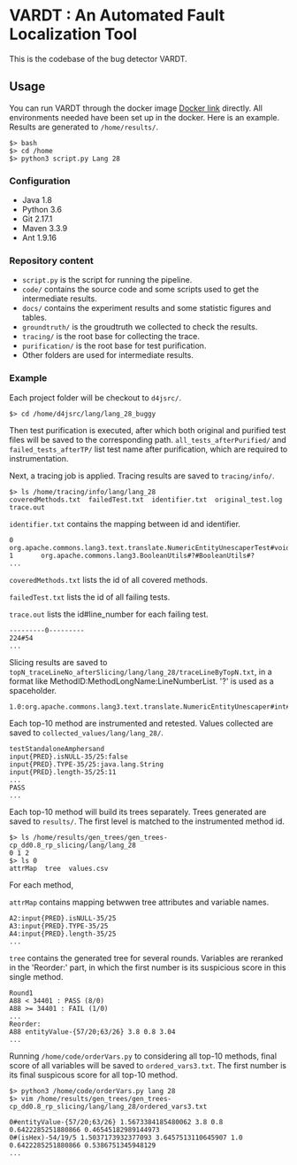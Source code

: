 # VARDT : An Automated Fault Localization Tool

This is the codebase of the bug detector VARDT.

## Usage

You can run VARDT through the docker image [Docker link](https://hub.docker.com/repository/docker/anonymous0901/vardt) directly. All environments needed have been set up in the docker. Here is an example. Results are generated to `/home/results/`.

```shell
$> bash
$> cd /home
$> python3 script.py Lang 28
```

### Configuration

- Java 1.8
- Python 3.6
- Git 2.17.1
- Maven 3.3.9
- Ant 1.9.16

### Repository content

* `script.py` is the script for running the pipeline.
* `code/` contains the source code and some scripts used to get the intermediate results.
* `docs/` contains the experiment results and some statistic figures and tables.
* `groundtruth/` is the groudtruth we collected to check the results.
* `tracing/` is the root base for collecting the trace.
* `purification/` is the root base for test purification.
* Other folders are used for intermediate results.

### Example

Each project folder will be checkout to `d4jsrc/`.

```shell
$> cd /home/d4jsrc/lang/lang_28_buggy
```

Then test purification is executed, after which both original and purified test files will be saved to the corresponding path. `all_tests_afterPurified/` and `failed_tests_afterTP/` list test name after purification, which are required to instrumentation.

Next, a tracing job is applied. Tracing results are saved to `tracing/info/`.

```shell
$> ls /home/tracing/info/lang/lang_28
coveredMethods.txt  failedTest.txt  identifier.txt  original_test.log  trace.out
```

`identifier.txt` contains the mapping between id and identifier.

    0       org.apache.commons.lang3.text.translate.NumericEntityUnescaperTest#void#testSupplementaryUnescaping#?
    1       org.apache.commons.lang3.BooleanUtils#?#BooleanUtils#?
    ...

`coveredMethods.txt` lists the id of all covered methods.

`failedTest.txt` lists the id of all failing tests.

`trace.out` lists the id#line_number for each failing test.

    ---------0---------
    224#54
    ...

Slicing results are saved to `topN_traceLineNo_afterSlicing/lang/lang_28/traceLineByTopN.txt`, in a format like MethodID:MethodLongName:LineNumberList. '?' is used as a spaceholder.

    1.0:org.apache.commons.lang3.text.translate.NumericEntityUnescaper#int#translate#?,CharSequence,int,Writer:?,35,37,38,39,41,42,47,48,49,52,54,57,63,64

Each top-10 method are instrumented and retested. Values collected are saved to `collected_values/lang/lang_28/`.

    testStandaloneAmphersand
    input{PRED}.isNULL-35/25:false
    input{PRED}.TYPE-35/25:java.lang.String
    input{PRED}.length-35/25:11
    ...
    PASS
    ...

Each top-10 method will build its trees separately. Trees generated are saved to `results/`. The first level is matched to the instrumented method id.

```shell
$> ls /home/results/gen_trees/gen_trees-cp_dd0.8_rp_slicing/lang/lang_28
0 1 2
$> ls 0
attrMap  tree  values.csv
```

For each method, 

`attrMap` contains mapping betwwen tree attributes and variable names.

    A2:input{PRED}.isNULL-35/25
    A3:input{PRED}.TYPE-35/25
    A4:input{PRED}.length-35/25
    ...

`tree` contains the generated tree for several rounds. Variables are reranked in the 'Reorder:' part, in which the first number is its suspicious score in this single method.

    Round1
    A88 < 34401 : PASS (8/0)
    A88 >= 34401 : FAIL (1/0)
    ...
    Reorder:
    A88 entityValue-{57/20;63/26} 3.8 0.8 3.04
    ...

Running `/home/code/orderVars.py` to considering all top-10 methods, final score of all variables will be saved to `ordered_vars3.txt`. The first number is its final suspicous score for all top-10 method.

```shell
$> python3 /home/code/orderVars.py lang 28
$> vim /home/results/gen_trees/gen_trees-cp_dd0.8_rp_slicing/lang/lang_28/ordered_vars3.txt
```

    0#entityValue-{57/20;63/26} 1.5673384185480062 3.8 0.8 0.6422285251880866 0.46545182989144973
    0#(isHex)-54/19/5 1.5037173932377093 3.6457513110645907 1.0 0.6422285251880866 0.5386751345948129
    ...


